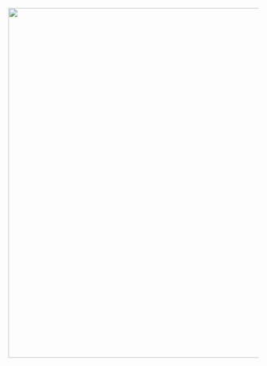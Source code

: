 <p><a class="imgpopup" href="/sites/default/files/app%20publishing.jpg"><img src="/sites/default/files/app%20publishing.jpg width="940" height="705" /></a></p> 